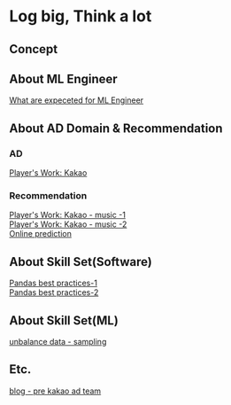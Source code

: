 # Log big, Think a lot

## Concept


## About ML Engineer
[What are expeceted for ML Engineer](https://fall2019.fullstackdeeplearning.com/course-content/ml-teams)

## About AD Domain & Recommendation
### AD
[Player's Work: Kakao](https://tv.kakao.com/channel/3150758/cliplink/391419281?playlistId=209907&metaObjectType=Playlist)

### Recommendation
[Player's Work: Kakao - music -1](https://brunch.co.kr/@kakao-it/282)<br>
[Player's Work: Kakao - music -2](https://brunch.co.kr/@kakao-it/342#)<br>
[Online prediction](https://huyenchip.com/2022/01/02/real-time-machine-learning-challenges-and-solutions.html)<br>

## About Skill Set(Software)
[Pandas best practices-1](https://www.kaggle.com/faressayah/data-science-best-practices-with-pandas-part-1)<br>
[Pandas best practices-2](https://www.kaggle.com/faressayah/data-science-best-practices-with-pandas-part-2)

## About Skill Set(ML)
[unbalance data - sampling](https://www.kaggle.com/rafjaa/resampling-strategies-for-imbalanced-datasets)<br>


## Etc.
[blog - pre kakao ad team](https://bahnsville.tistory.com/)
